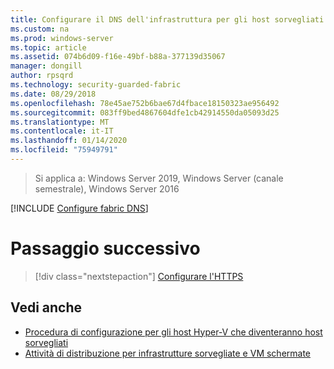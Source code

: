 ```yaml
---
title: Configurare il DNS dell'infrastruttura per gli host sorvegliati (TPM)
ms.custom: na
ms.prod: windows-server
ms.topic: article
ms.assetid: 074b6d09-f16e-49bf-b88a-377139d35067
manager: dongill
author: rpsqrd
ms.technology: security-guarded-fabric
ms.date: 08/29/2018
ms.openlocfilehash: 78e45ae752b6bae67d4fbace18150323ae956492
ms.sourcegitcommit: 083ff9bed4867604dfe1cb42914550da05093d25
ms.translationtype: MT
ms.contentlocale: it-IT
ms.lasthandoff: 01/14/2020
ms.locfileid: "75949791"
---
```

>Si applica a: Windows Server 2019, Windows Server (canale semestrale), Windows Server 2016

[!INCLUDE [Configure fabric DNS](../../../includes/guarded-fabric-configure-fabric-dns.md)] 

# <a name="next-step"></a>Passaggio successivo

> [!div class="nextstepaction"]
> [Configurare l'HTTPS](guarded-fabric-configure-hgs-https.md)

## <a name="see-also"></a>Vedi anche

- [Procedura di configurazione per gli host Hyper-V che diventeranno host sorvegliati](guarded-fabric-configure-hgs-with-authorized-hyper-v-hosts.md)
- [Attività di distribuzione per infrastrutture sorvegliate e VM schermate](guarded-fabric-deploying-hgs-overview.md#deployment-tasks-for-guarded-fabrics-and-shielded-vms)
